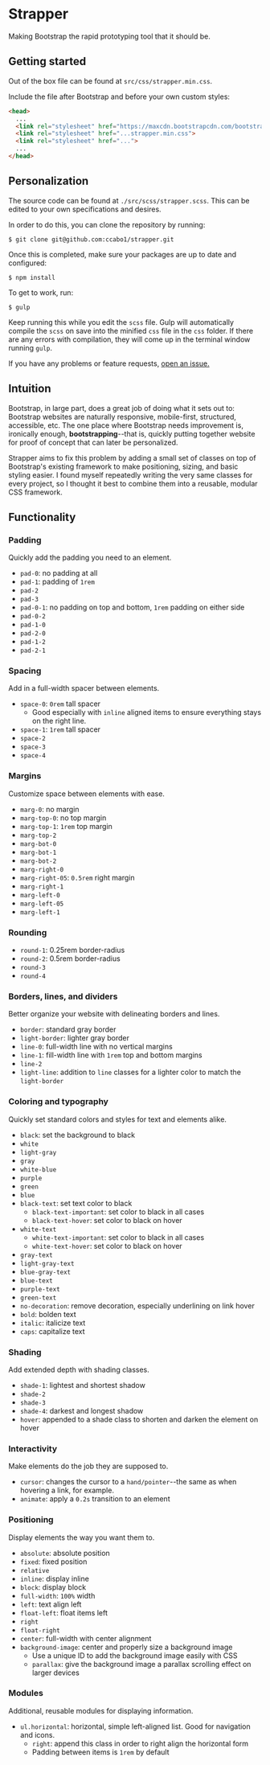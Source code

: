 # Strapper
Making Bootstrap the rapid prototyping tool that it should be.

## Getting started
Out of the box file can be found at `src/css/strapper.min.css`.

Include the file after Bootstrap and before your own custom styles:
```html
<head>
  ...
  <link rel="stylesheet" href="https://maxcdn.bootstrapcdn.com/bootstrap/4.0.0-alpha.6/css/bootstrap.min.css" integrity="sha384-rwoIResjU2yc3z8GV/NPeZWAv56rSmLldC3R/AZzGRnGxQQKnKkoFVhFQhNUwEyJ" crossorigin="anonymous">
  <link rel="stylesheet" href="...strapper.min.css">
  <link rel="stylesheet" href="...">
  ...
</head>
```

## Personalization
The source code can be found at `./src/scss/strapper.scss`. This can be edited to your own specifications and desires.

In order to do this, you can clone the repository by running:
```
$ git clone git@github.com:ccabo1/strapper.git
```
Once this is completed, make sure your packages are up to date and configured:
```
$ npm install
```
To get to work, run:
```
$ gulp
```
Keep running this while you edit the `scss` file. Gulp will automatically compile the `scss` on save into the minified `css` file in the `css` folder. If there are any errors with compilation, they will come up in the terminal window running `gulp`.

If you have any problems or feature requests, [open an issue.](https://github.com/ccabo1/strapper/issues)

## Intuition
Bootstrap, in large part, does a great job of doing what it sets out to: Bootstrap websites are naturally responsive, mobile-first, structured, accessible, etc. The one place where Bootstrap needs improvement is, ironically enough, __bootstrapping__--that is, quickly putting together website for proof of concept that can later be personalized.

Strapper aims to fix this problem by adding a small set of classes on top of Bootstrap's existing framework to make positioning, sizing, and basic styling easier. I found myself repeatedly writing the very same classes for every project, so I thought it best to combine them into a reusable, modular CSS framework.

## Functionality

### Padding
Quickly add the padding you need to an element.
* `pad-0`: no padding at all
* `pad-1`: padding of `1rem`
* `pad-2`
* `pad-3`
* `pad-0-1`: no padding on top and bottom, `1rem` padding on either side
* `pad-0-2`
* `pad-1-0`
* `pad-2-0`
* `pad-1-2`
* `pad-2-1`

### Spacing
Add in a full-width spacer between elements.
* `space-0`: `0rem` tall spacer
  * Good especially with `inline` aligned items to ensure everything stays on the right line.
* `space-1`: `1rem` tall spacer
* `space-2`
* `space-3`
* `space-4`

### Margins
Customize space between elements with ease.
* `marg-0`: no margin
* `marg-top-0`: no top margin
* `marg-top-1`: `1rem` top margin
* `marg-top-2`
* `marg-bot-0`
* `marg-bot-1`
* `marg-bot-2`
* `marg-right-0`
* `marg-right-05`: `0.5rem` right margin
* `marg-right-1`
* `marg-left-0`
* `marg-left-05`
* `marg-left-1`

### Rounding
* `round-1`: 0.25rem border-radius
* `round-2`: 0.5rem border-radius
* `round-3`
* `round-4`

### Borders, lines, and dividers
Better organize your website with delineating borders and lines.
* `border`: standard gray border
* `light-border`: lighter gray border
* `line-0`: full-width line with no vertical margins
* `line-1`: fill-width line with `1rem` top and bottom margins
* `line-2`
* `light-line`: addition to `line` classes for a lighter color to match the `light-border`

### Coloring and typography
Quickly set standard colors and styles for text and elements alike.
* `black`: set the background to black
* `white`
* `light-gray`
* `gray`
* `white-blue`
* `purple`
* `green`
* `blue`
* `black-text`: set text color to black
  * `black-text-important`: set color to black in all cases
  * `black-text-hover`: set color to black on hover
* `white-text`
  * `white-text-important`: set color to black in all cases
  * `white-text-hover`: set color to black on hover
* `gray-text`
* `light-gray-text`
* `blue-gray-text`
* `blue-text`
* `purple-text`
* `green-text`
* `no-decoration`: remove decoration, especially underlining on link hover
* `bold`: bolden text
* `italic`: italicize text
* `caps`: capitalize text

### Shading
Add extended depth with shading classes.
* `shade-1`: lightest and shortest shadow
* `shade-2`
* `shade-3`
* `shade-4`: darkest and longest shadow
* `hover`: appended to a shade class to shorten and darken the element on hover

### Interactivity
Make elements do the job they are supposed to.
* `cursor`: changes the cursor to a `hand/pointer`--the same as when hovering a link, for example.
* `animate`: apply a `0.2s` transition to an element

### Positioning
Display elements the way you want them to.
* `absolute`: absolute position
* `fixed`: fixed position
* `relative`
* `inline`: display inline
* `block`: display block
* `full-width`: `100%` width
* `left`: text align left
* `float-left`: float items left
* `right`
* `float-right`
* `center`: full-width with center alignment
* `background-image`: center and properly size a background image
  * Use a unique ID to add the background image easily with CSS
  * `parallax`: give the background image a parallax scrolling effect on larger devices

### Modules
Additional, reusable modules for displaying information.
* `ul.horizontal`: horizontal, simple left-aligned list. Good for navigation and icons.
  * `right`: append this class in order to right align the horizontal form
  * Padding between items is `1rem` by default
